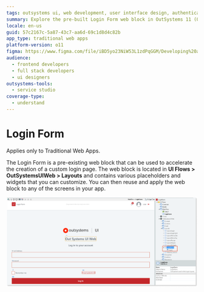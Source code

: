 ```yaml
---
tags: outsystems ui, web development, user interface design, authentication, web blocks
summary: Explore the pre-built Login Form web block in OutSystems 11 (O11) for efficient customization and integration into Traditional Web Apps.
locale: en-us
guid: 57c2167c-5a87-43c7-aa6d-69c1d8d4c82b
app_type: traditional web apps
platform-version: o11
figma: https://www.figma.com/file/iBD5yo23NiW53L1zdPqGGM/Developing%20an%20Application?node-id=238:21
audience:
  - frontend developers
  - full stack developers
  - ui designers
outsystems-tools:
  - service studio
coverage-type:
  - understand
---
```


# Login Form

<div class="info" markdown="1">

Applies only to Traditional Web Apps.

</div>

The Login Form is a pre-existing web block that can be used to accelerate the creation of a custom login page. The web block is located in **UI Flows > OutSystemsUIWeb > Layouts** and contains various placeholders and widgets that you can customize. You can then reuse and apply the web block to any of the screens in your app.

![Screenshot of the Login Form web block in OutSystemsUIWeb Layouts](images/loginform-1-ss.png "Login Form Web Block")
